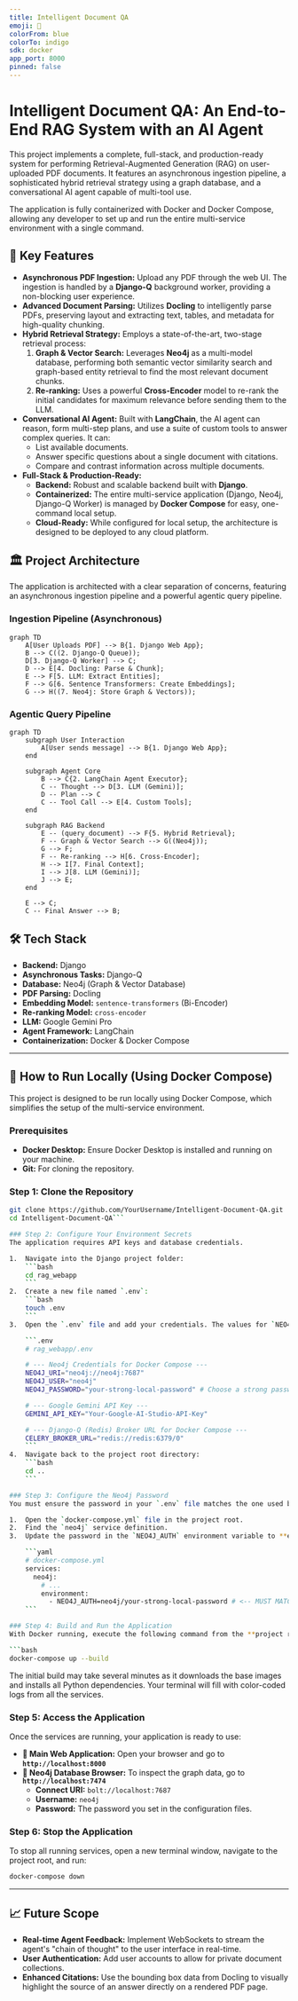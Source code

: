 ```yaml
---
title: Intelligent Document QA
emoji: 📄
colorFrom: blue
colorTo: indigo
sdk: docker
app_port: 8000
pinned: false
---
```

# Intelligent Document QA: An End-to-End RAG System with an AI Agent

This project implements a complete, full-stack, and production-ready system for performing Retrieval-Augmented Generation (RAG) on user-uploaded PDF documents. It features an asynchronous ingestion pipeline, a sophisticated hybrid retrieval strategy using a graph database, and a conversational AI agent capable of multi-tool use.

The application is fully containerized with Docker and Docker Compose, allowing any developer to set up and run the entire multi-service environment with a single command.

## 🌟 Key Features

-   **Asynchronous PDF Ingestion:** Upload any PDF through the web UI. The ingestion is handled by a **Django-Q** background worker, providing a non-blocking user experience.
-   **Advanced Document Parsing:** Utilizes **Docling** to intelligently parse PDFs, preserving layout and extracting text, tables, and metadata for high-quality chunking.
-   **Hybrid Retrieval Strategy:** Employs a state-of-the-art, two-stage retrieval process:
    1.  **Graph & Vector Search:** Leverages **Neo4j** as a multi-model database, performing both semantic vector similarity search and graph-based entity retrieval to find the most relevant document chunks.
    2.  **Re-ranking:** Uses a powerful **Cross-Encoder** model to re-rank the initial candidates for maximum relevance before sending them to the LLM.
-   **Conversational AI Agent:** Built with **LangChain**, the AI agent can reason, form multi-step plans, and use a suite of custom tools to answer complex queries. It can:
    -   List available documents.
    -   Answer specific questions about a single document with citations.
    -   Compare and contrast information across multiple documents.
-   **Full-Stack & Production-Ready:**
    -   **Backend:** Robust and scalable backend built with **Django**.
    -   **Containerized:** The entire multi-service application (Django, Neo4j, Django-Q Worker) is managed by **Docker Compose** for easy, one-command local setup.
    -   **Cloud-Ready:** While configured for local setup, the architecture is designed to be deployed to any cloud platform.

## 🏛️ Project Architecture

The application is architected with a clear separation of concerns, featuring an asynchronous ingestion pipeline and a powerful agentic query pipeline.

### Ingestion Pipeline (Asynchronous)

```mermaid
graph TD
    A[User Uploads PDF] --> B{1. Django Web App};
    B --> C((2. Django-Q Queue));
    D[3. Django-Q Worker] --> C;
    D --> E[4. Docling: Parse & Chunk];
    E --> F[5. LLM: Extract Entities];
    F --> G[6. Sentence Transformers: Create Embeddings];
    G --> H((7. Neo4j: Store Graph & Vectors));
```

### Agentic Query Pipeline

```mermaid
graph TD
    subgraph User Interaction
        A[User sends message] --> B{1. Django Web App};
    end

    subgraph Agent Core
        B --> C{2. LangChain Agent Executor};
        C -- Thought --> D[3. LLM (Gemini)];
        D -- Plan --> C
        C -- Tool Call --> E[4. Custom Tools];
    end

    subgraph RAG Backend
        E -- (query_document) --> F{5. Hybrid Retrieval};
        F -- Graph & Vector Search --> G((Neo4j));
        G --> F;
        F -- Re-ranking --> H[6. Cross-Encoder];
        H --> I[7. Final Context];
        I --> J[8. LLM (Gemini)];
        J --> E;
    end
    
    E --> C;
    C -- Final Answer --> B;
```

## 🛠️ Tech Stack

-   **Backend:** Django
-   **Asynchronous Tasks:** Django-Q
-   **Database:** Neo4j (Graph & Vector Database)
-   **PDF Parsing:** Docling
-   **Embedding Model:** `sentence-transformers` (Bi-Encoder)
-   **Re-ranking Model:** `cross-encoder`
-   **LLM:** Google Gemini Pro
-   **Agent Framework:** LangChain
-   **Containerization:** Docker & Docker Compose

---

## 🚀 How to Run Locally (Using Docker Compose)

This project is designed to be run locally using Docker Compose, which simplifies the setup of the multi-service environment.

### Prerequisites
-   **Docker Desktop:** Ensure Docker Desktop is installed and running on your machine.
-   **Git:** For cloning the repository.

### Step 1: Clone the Repository
```bash
git clone https://github.com/YourUsername/Intelligent-Document-QA.git
cd Intelligent-Document-QA```

### Step 2: Configure Your Environment Secrets
The application requires API keys and database credentials.

1.  Navigate into the Django project folder:
    ```bash
    cd rag_webapp
    ```
2.  Create a new file named `.env`:
    ```bash
    touch .env
    ```
3.  Open the `.env` file and add your credentials. The values for `NEO4J_URI` and `CELERY_BROKER_URL` are specifically for the Docker Compose setup and should be copied exactly.

    ```.env
    # rag_webapp/.env

    # --- Neo4j Credentials for Docker Compose ---
    NEO4J_URI="neo4j://neo4j:7687"
    NEO4J_USER="neo4j"
    NEO4J_PASSWORD="your-strong-local-password" # Choose a strong password

    # --- Google Gemini API Key ---
    GEMINI_API_KEY="Your-Google-AI-Studio-API-Key"

    # --- Django-Q (Redis) Broker URL for Docker Compose ---
    CELERY_BROKER_URL="redis://redis:6379/0" 
    ```
4.  Navigate back to the project root directory:
    ```bash
    cd ..
    ```

### Step 3: Configure the Neo4j Password
You must ensure the password in your `.env` file matches the one used by the Neo4j container.

1.  Open the `docker-compose.yml` file in the project root.
2.  Find the `neo4j` service definition.
3.  Update the password in the `NEO4J_AUTH` environment variable to **exactly match** the `NEO4J_PASSWORD` you set in your `.env` file.

    ```yaml
    # docker-compose.yml
    services:
      neo4j:
        # ...
        environment:
          - NEO4J_AUTH=neo4j/your-strong-local-password # <-- MUST MATCH .env
    ```

### Step 4: Build and Run the Application
With Docker running, execute the following command from the **project root directory** (the one with `docker-compose.yml`). This single command will build your Django image and start all four services (Neo4j, Redis, Django, and the Django-Q worker).

```bash
docker-compose up --build
```

The initial build may take several minutes as it downloads the base images and installs all Python dependencies. Your terminal will fill with color-coded logs from all the services.

### Step 5: Access the Application
Once the services are running, your application is ready to use:

-   **🧠 Main Web Application:** Open your browser and go to **`http://localhost:8000`**
-   **🐘 Neo4j Database Browser:** To inspect the graph data, go to **`http://localhost:7474`**
    -   **Connect URI:** `bolt://localhost:7687`
    -   **Username:** `neo4j`
    -   **Password:** The password you set in the configuration files.

### Step 6: Stop the Application
To stop all running services, open a new terminal window, navigate to the project root, and run:
```bash
docker-compose down
```

---

## 📈 Future Scope
-   **Real-time Agent Feedback:** Implement WebSockets to stream the agent's "chain of thought" to the user interface in real-time.
-   **User Authentication:** Add user accounts to allow for private document collections.
-   **Enhanced Citations:** Use the bounding box data from Docling to visually highlight the source of an answer directly on a rendered PDF page.
